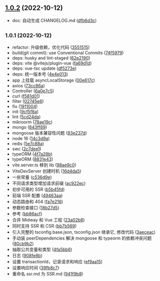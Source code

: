 ## [1.0.2](https://github.com/ilyydy/midway-vue3-ssr/compare/v1.0.1...v1.0.2) (2022-10-12)

* doc: 自动生成 CHANGELOG.md ([dfb6d3c](https://github.com/ilyydy/midway-vue3-ssr/commit/dfb6d3c))

## <small>1.0.1 (2022-10-12)</small>

* refactor: 升级依赖，优化代码 ([3551515](https://github.com/ilyydy/midway-vue3-ssr/commit/3551515))
* build(git commit): use Conventional Commits ([74f5979](https://github.com/ilyydy/midway-vue3-ssr/commit/74f5979))
* deps: husky and lint-staged ([62e2190](https://github.com/ilyydy/midway-vue3-ssr/commit/62e2190))
* deps: vite @vitejs/plugin-vue ([fa69d1d](https://github.com/ilyydy/midway-vue3-ssr/commit/fa69d1d))
* deps: vue-tsc update ([df5273e](https://github.com/ilyydy/midway-vue3-ssr/commit/df5273e))
* deps: 统一版本号 ([4e4e013](https://github.com/ilyydy/midway-vue3-ssr/commit/4e4e013))
* app 上挂载 asyncLocalStorage ([00e617c](https://github.com/ilyydy/midway-vue3-ssr/commit/00e617c))
* axios ([73cc86a](https://github.com/ilyydy/midway-vue3-ssr/commit/73cc86a))
* Controller ([6a0e7c5](https://github.com/ilyydy/midway-vue3-ssr/commit/6a0e7c5))
* curl ([f581d01](https://github.com/ilyydy/midway-vue3-ssr/commit/f581d01))
* filter ([02745e6](https://github.com/ilyydy/midway-vue3-ssr/commit/02745e6))
* fix ([1911004](https://github.com/ilyydy/midway-vue3-ssr/commit/1911004))
* init ([9cf5f8a](https://github.com/ilyydy/midway-vue3-ssr/commit/9cf5f8a))
* lint ([5cd24da](https://github.com/ilyydy/midway-vue3-ssr/commit/5cd24da))
* mikroorm ([78ae19c](https://github.com/ilyydy/midway-vue3-ssr/commit/78ae19c))
* mongo ([843ff89](https://github.com/ilyydy/midway-vue3-ssr/commit/843ff89))
* mongoose 版本兼容性问题 ([83e237d](https://github.com/ilyydy/midway-vue3-ssr/commit/83e237d))
* node 16 ([14c3d9a](https://github.com/ilyydy/midway-vue3-ssr/commit/14c3d9a))
* redis ([5e7c88a](https://github.com/ilyydy/midway-vue3-ssr/commit/5e7c88a))
* swc ([2c7dee1](https://github.com/ilyydy/midway-vue3-ssr/commit/2c7dee1))
* typeORM ([4f7a28b](https://github.com/ilyydy/midway-vue3-ssr/commit/4f7a28b))
* typeORM ([8831e43](https://github.com/ilyydy/midway-vue3-ssr/commit/8831e43))
* vite.server.ts 移到 lib ([98ae9c0](https://github.com/ilyydy/midway-vue3-ssr/commit/98ae9c0))
* ViteDevServer 创建时机 ([16d4da5](https://github.com/ilyydy/midway-vue3-ssr/commit/16d4da5))
* 一些常量 ([c536d9e](https://github.com/ilyydy/midway-vue3-ssr/commit/c536d9e))
* 不同请求类型增加请求前缀 ([ac922ec](https://github.com/ilyydy/midway-vue3-ssr/commit/ac922ec))
* 初步可用的 SSR ([b5b45fd](https://github.com/ilyydy/midway-vue3-ssr/commit/b5b45fd))
* 前端 SSR 配置 ([49463aa](https://github.com/ilyydy/midway-vue3-ssr/commit/49463aa))
* 动态路由和 404 ([fa7e216](https://github.com/ilyydy/midway-vue3-ssr/commit/fa7e216))
* 参数检查接口 ([18b27d5](https://github.com/ilyydy/midway-vue3-ssr/commit/18b27d5))
* 参考 ([bb86acf](https://github.com/ilyydy/midway-vue3-ssr/commit/bb86acf))
* 合并 Midway 和 Vue 工程 ([23a02b8](https://github.com/ilyydy/midway-vue3-ssr/commit/23a02b8))
* 同时支持 SSR 和 CSR ([bb7b569](https://github.com/ilyydy/midway-vue3-ssr/commit/bb7b569))
* 引入完整的 tsconfig.base.json, tsconfig.json 继承它, 修改代码 ([3aeceac](https://github.com/ilyydy/midway-vue3-ssr/commit/3aeceac))
* 手动装 peerDependencies 解决 mongoose 和 typeorm 的依赖冲突问题 ([80cb9b2](https://github.com/ilyydy/midway-vue3-ssr/commit/80cb9b2))
* 抽取公共变量和类型 ([4fa5bb6](https://github.com/ilyydy/midway-vue3-ssr/commit/4fa5bb6))
* 日志 ([908fe8b](https://github.com/ilyydy/midway-vue3-ssr/commit/908fe8b))
* 设置 transactionId，记录请求和响应 ([ef9aa15](https://github.com/ilyydy/midway-vue3-ssr/commit/ef9aa15))
* 设置响应时间 ([39fb8c7](https://github.com/ilyydy/midway-vue3-ssr/commit/39fb8c7))
* 重命名 ssr.md 为 SSR.md ([941f9b8](https://github.com/ilyydy/midway-vue3-ssr/commit/941f9b8))
